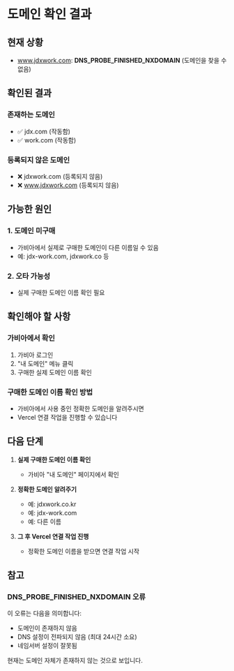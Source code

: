 # 도메인 확인 결과

## 현재 상황
- www.jdxwork.com: **DNS_PROBE_FINISHED_NXDOMAIN** (도메인을 찾을 수 없음)

## 확인된 결과

### 존재하는 도메인
- ✅ jdx.com (작동함)
- ✅ work.com (작동함)

### 등록되지 않은 도메인
- ❌ jdxwork.com (등록되지 않음)
- ❌ www.jdxwork.com (등록되지 않음)

## 가능한 원인

### 1. 도메인 미구매
- 가비아에서 실제로 구매한 도메인이 다른 이름일 수 있음
- 예: jdx-work.com, jdxwork.co 등

### 2. 오타 가능성
- 실제 구매한 도메인 이름 확인 필요

## 확인해야 할 사항

### 가비아에서 확인
1. 가비아 로그인
2. "내 도메인" 메뉴 클릭
3. 구매한 실제 도메인 이름 확인

### 구매한 도메인 이름 확인 방법
- 가비아에서 사용 중인 정확한 도메인을 알려주시면
- Vercel 연결 작업을 진행할 수 있습니다

## 다음 단계

1. **실제 구매한 도메인 이름 확인**
   - 가비아 "내 도메인" 페이지에서 확인

2. **정확한 도메인 알려주기**
   - 예: jdxwork.co.kr
   - 예: jdx-work.com
   - 예: 다른 이름

3. **그 후 Vercel 연결 작업 진행**
   - 정확한 도메인 이름을 받으면 연결 작업 시작

## 참고

### DNS_PROBE_FINISHED_NXDOMAIN 오류
이 오류는 다음을 의미합니다:
- 도메인이 존재하지 않음
- DNS 설정이 전파되지 않음 (최대 24시간 소요)
- 네임서버 설정이 잘못됨

현재는 도메인 자체가 존재하지 않는 것으로 보입니다.
